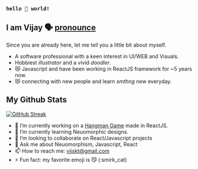 ### `hello 👋 world!`

## I am Vijay 🗣️ [pronounce](https://www.youtube.com/watch?v=Ubd1OUxmBm0)

Since you are already here, let me tell you a little bit about myself.

- A software professional with a keen interest in UI/WEB and Visuals. 
- Hobbiest *illustrator* and a vivid *doodler*.
- 😻 Javascript and have been working in ReactJS framework for ~5 years now.
- 😻 connecting with new people and learn *smthng* new everyday.

## My Github Stats
[![GitHub Streak](https://github-readme-streak-stats.herokuapp.com/?user=vijayjangid)](https://git.io/streak-stats)

- 🔭 I’m currently working on a [Hangman Game](https://github.com/vijayjangid/react-hangman/blob/main/README.md "@vijayjangid/react-hangman") made in ReactJS.
- 🌱 I’m currently learning Neuomorphic designs.
- 👯 I’m looking to collaborate on React/Javascript projects
- 💬 Ask me about Neuomorphism, Javascript, React
- 📫 How to reach me: [vijskt@gmail.com](mailto:vijskt@gmail.com)
- ⚡ Fun fact: my favorite emoji is 😼 (:smirk_cat)
